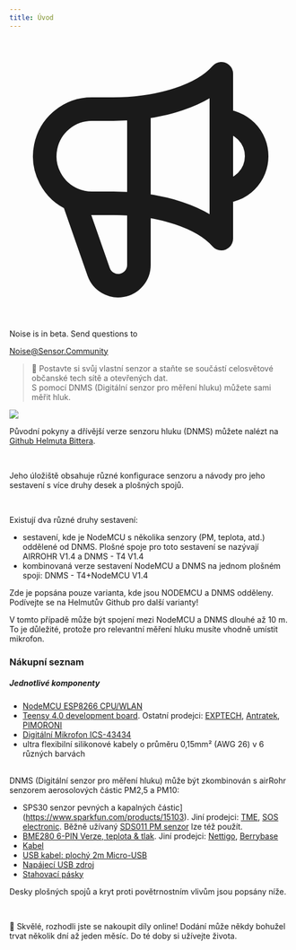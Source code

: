 ```yaml
---
title: Úvod
---
```


  <div class="max-w-screen-xl mx-auto pb-5">
    <div class="p-2 rounded-lg bg-indigo-100 shadow-lg sm:p-3">
    <div class="flex items-center">
          <span class="p-2 rounded-lg bg-indigo-500">
            <svg class="h-8 w-8 text-white" fill="none" viewBox="0 0 24 24" stroke="currentColor">
              <path stroke-linecap="round" stroke-linejoin="round" stroke-width="2" d="M11 5.882V19.24a1.76 1.76 0 01-3.417.592l-2.147-6.15M18 13a3 3 0 100-6M5.436 13.683A4.001 4.001 0 017 6h1.832c4.1 0 7.625-1.234 9.168-3v14c-1.543-1.766-5.067-3-9.168-3H7a3.988 3.988 0 01-1.564-.317z" />
            </svg>
          </span>
        <div class="flex-wrap flex">
          <p class="pt-1 text-indigo-700 font-medium">
              Noise is in beta. Send questions to</p>
        <a href="mailto:Noise@Sensor.Community" class="ml-1 font-medium underline text-white hover:text-yellow-600">
                Noise@Sensor.Community</a>
        </div>
    </div>
  </div>
</div>


> 🚧 Postavte si svůj vlastní senzor a staňte se součástí celosvětové občanské tech sítě a otevřených dat. <br> S pomocí DNMS (Digitální senzor pro měření hluku) můžete sami měřit hluk.

 <img src="../docs/dnms/dnms-noise-measuring-sensor-kit.jpg" style="display: block; margin: 1em 0" loading="lazy"/>


Původní pokyny a dřívější verze senzoru hluku (DNMS) můžete nalézt na [Github Helmuta Bittera](https://github.com/hbitter/DNMS/tree/master/Manual).

<br>

Jeho úložiště obsahuje různé konfigurace senzoru a návody pro jeho sestavení s více druhy desek a plošných spojů.

 <br>

Existují dva různé druhy sestavení:

* sestavení, kde je NodeMCU s několika senzory (PM, teplota, atd.) oddělené od DNMS. Plošné spoje pro toto sestavení se nazývají AIRROHR V1.4 a DNMS - T4 V1.4
* kombinovaná verze sestavení NodeMCU a DNMS na jednom plošném spoji: DNMS - T4+NodeMCU V1.4

 Zde je popsána pouze varianta, kde jsou NODEMCU a DNMS odděleny. Podívejte se na Helmutův Github pro další varianty!

  V tomto případě může být spojení mezi NodeMCU a DNMS dlouhé až 10 m. To je důležité, protože pro relevantní měření hluku musíte vhodně umístit mikrofon.

### Nákupní seznam

##### Jednotlivé komponenty
* [NodeMCU ESP8266 CPU/WLAN](https://www.aliexpress.com/wholesale?groupsort=1&SortType=price_asc&SearchText=nodemcu+v3+esp8266+ch340)
* [Teensy 4.0 development board](https://www.pjrc.com/store/teensy40.html). Ostatní prodejci: [EXPTECH](https://www.exp-tech.de/plattformen/teensy/9596/teensy-4.0-development-board), [Antratek](https://www.antratek.de/teensy-4-0), [PIMORONI](https://shop.pimoroni.com/products/teensy-4-0-development-board)
* [Digitální Mikrofon ICS-43434](https://www.tindie.com/products/onehorse/ics43434-i2s-digital-microphone/)
* ultra flexibilní silikonové kabely o průměru 0,15mm² (AWG 26) v 6 různých barvách
<br>
DNMS (Digitální senzor pro měření hluku) může být zkombinován s airRohr senzorem aerosolových částic PM2,5 a PM10:

* SPS30 senzor pevných a kapalných částic](https://www.sparkfun.com/products/15103). Jiní prodejci: [TME](https://www.tme.eu/de/details/sps30/gassensoren/sensirion/1-101638-10/?brutto=1), [SOS electronic](https://www.soselectronic.de/products/sensirion/sps30-2-304234). Běžně užívaný [SDS011 PM senzor](https://de.aliexpress.com/wholesale?catId=0&initiative_id=AS_20200813122806&SearchText=sds011) lze též použít.
* [BME280 6-PIN Verze, teplota & tlak](https://www.aliexpress.com/wholesale?catId=0&initiative_id=SB_20200308040440&SearchText=bme280+-5V+%2B3.3V). Jiní prodejci: [Nettigo](https://nettigo.eu/products/module-pressure-humidity-and-temperature-sensor-bosch-bme280), [Berrybase](https://www.berrybase.de/bauelemente/sensoren-module/feuchtigkeit/bme680-breakout-board-4in1-sensor-f-252-r-temperatur-luftfeuchtigkeit-luftdruck-und-luftg-252-t)
* [Kabel](http://www.aliexpress.com/wholesale?groupsort=1&SortType=price_asc&SearchText=Dupont+cable+20cm+female-female)
* [USB kabel: plochý 2m Micro-USB](https://www.aliexpress.com/wholesale?catId=0&initiative_id=SB_20200308040708&SearchText=micro+usb+flat+cable+2m)
* [Napájecí USB zdroj](https://www.aliexpress.com/wholesale?catId=0&initiative_id=SB_20200308040834&SearchText=single+micro+usb+eu+power+supply)
* [Stahovací pásky](https://www.aliexpress.com/wholesale?catId=0&initiative_id=SB_20200308040852&SearchText=cable+straps)

Desky plošných spojů a kryt proti povětrnostním vlivům jsou popsány níže.

<br>

🙌 Skvělé, rozhodli jste se nakoupit díly online! Dodání může někdy bohužel trvat několik dní až jeden měsíc. Do té doby si užívejte života.
